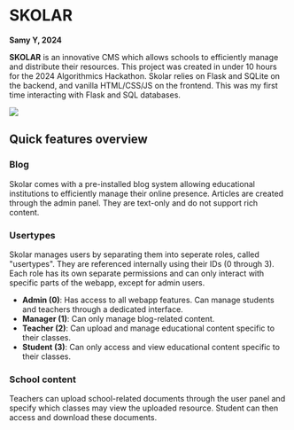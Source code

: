# SKOLAR
**Samy Y, 2024**

**SKOLAR** is an innovative CMS which allows schools to efficiently manage and distribute their resources. This project was created in under 10 hours for the 2024 Algorithmics Hackathon. Skolar relies on Flask and SQLite on the backend, and vanilla HTML/CSS/JS on the frontend. This was my first time interacting with Flask and SQL databases.

![](https://i.imgur.com/JWKVDwD.gif)

## Quick features overview

### Blog
Skolar comes with a pre-installed blog system allowing educational institutions to efficiently manage their online presence. Articles are created through the admin panel. They are text-only and do not support rich content.

### Usertypes
Skolar manages users by separating them into seperate roles, called "usertypes". They are referenced internally using their IDs (0 through 3). Each role has its own separate permissions and can only interact with specific parts of the webapp, except for admin users.
- **Admin (0)**: Has access to all webapp features. Can manage students and teachers through a dedicated interface.
- **Manager (1)**: Can only manage blog-related content.
- **Teacher (2)**: Can upload and manage educational content specific to their classes.
- **Student (3)**: Can only access and view educational content specific to their classes.

### School content
Teachers can upload school-related documents through the user panel and specify which classes may view the uploaded resource. Student can then access and download these documents. 
